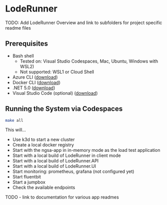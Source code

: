 # LodeRunner

TODO: Add LodeRunner Overview and link to subfolders for project specific readme files

## Prerequisites

- Bash shell
  - Tested on: Visual Studio Codespaces, Mac, Ubuntu, Windows with WSL2)
  - Not supported: WSL1 or Cloud Shell
- Azure CLI ([download](https://docs.microsoft.com/en-us/cli/azure/install-azure-cli?view=azure-cli-latest))
- Docker CLI ([download](https://docs.docker.com/install/))
- .NET 5.0 ([download](https://docs.microsoft.com/en-us/dotnet/core/install/))
- Visual Studio Code (optional) ([download](https://code.visualstudio.com/download))

## Running the System via Codespaces

```bash
make all
```

This will...

- Use k3d to start a new cluster
- Create a local docker registry
- Start with the ngsa-app in in-memory mode as the load test application
- Start with a local build of LodeRunner in client mode
- Start with a local build of LodeRunner.API
- Start with a local build of LodeRunner.UI
- Start monitoring: prometheus, grafana (not configured yet)
- Start fluentbit
- Start a jumpbox
- Check the available endpoints

TODO - link to documentation for various app readmes